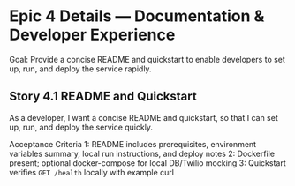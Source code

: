 # Epic 4 Details — Documentation & Developer Experience

Goal: Provide a concise README and quickstart to enable developers to set up, run, and deploy the service rapidly.

## Story 4.1 README and Quickstart
As a developer,
I want a concise README and quickstart,
so that I can set up, run, and deploy the service quickly.

Acceptance Criteria
1: README includes prerequisites, environment variables summary, local run instructions, and deploy notes
2: Dockerfile present; optional docker-compose for local DB/Twilio mocking
3: Quickstart verifies `GET /health` locally with example curl
